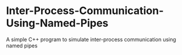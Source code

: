 # Inter-Process-Communication-Using-Named-Pipes
A simple C++ program to simulate inter-process communication using named pipes

